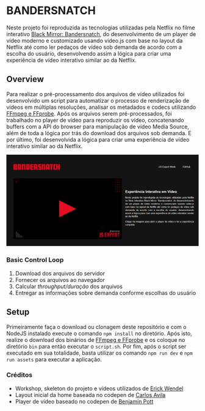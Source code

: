 # BANDERSNATCH

Neste projeto foi reproduzida as tecnologias utilizadas pela Netflix no filme interativo [Black Mirror: Bandersnatch](https://www.youtube.com/watch?v=VNw9DAwp2Kk), do desenvolvimento de um player de vídeo moderno e customizado usando video.js com base no layout da Netflix até como ler pedaços de vídeo sob demanda de acordo com a escolha do usuário, desenvolvendo assim a lógica para criar uma experiência de vídeo interativo similar ao da Netflix.

## Overview
Para realizar o pré-processamento dos arquivos de vídeo utilizados foi desenvolvido um script para automatizar o processo de renderização de vídeos em múltiplas resoluções, analisar os metadados e codecs utilizando [FFmpeg e FFprobe](https://ffmpeg.org/). Após os arquivos serem pré-processados, foi trabalhado no player de vídeo para reproduzir os vídeo, concatenando buffers com a API do browser para manipulação de vídeo Media Source, além de toda a lógica por trás do download dos arquivos sob demanda. E por último, foi desenvolvida a lógica para criar uma experiência de vídeo interativo similar ao da Netflix.

![preview](./.github/bandersnatch-preview.png)

### Basic Control Loop
1. Download dos arquivos do servidor 
2. Fornecer os arquivos ao navegador 
3. Calcular *throughput/duração* dos arquivos
4. Entregar as informações sobre demanda conforme escolhas do usuário

## Setup
Primeiramente faça o download ou clonagem deste repositório e com o NodeJS instalado execute o comando `npm install` no diretório. Após isto, realize o download dos binários de [FFmpeg e FFprobe](https://ffbinaries.com/downloads) e os coloque no diretório `bin` para então executar o `script.sh`. Por fim, após o script ser executado em sua totalidade, basta utilizar os comando `npm run dev` e `npm run assets` para executar a aplicação.

### Créditos
- Workshop, skeleton do projeto e vídeos utilizados de [Erick Wendel](https://github.com/ErickWendel/jsexpert01-skeleton-ew)
- Layout inicial da home baseada no  codepen de [Carlos Avila
](https://codepen.io/cb2307/pen/XYxyeY)
- Player de vídeo baseado no codepen de [Benjamin Pott](https://codepen.io/benjipott/pen/JELELN)
